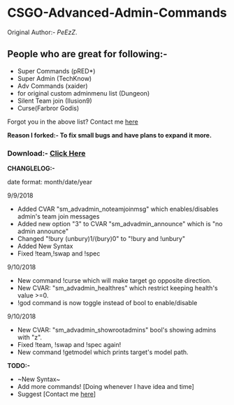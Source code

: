 # CSGO-Advanced-Admin-Commands
Original Author:- *PeEzZ*.

## People who are great for following:- 
* Super Commands (pRED*)
* Super Admin (TechKnow) 
* Adv Commands (xaider) 
* for original custom adminmenu list (Dungeon) 
* Silent Team join (Ilusion9)  
* Curse(Farbror Godis)

Forgot you in the above list? Contact me [here](http://steamcommunity.com/profiles/76561198132924835)

**Reason I forked:- To fix small bugs and have plans to expand it more.**

### Download:- [Click Here](https://github.com/Cruze03/CSGO-Advanced-Admin-Commands/releases)


**CHANGLELOG:-**

date format: month/date/year

9/9/2018

* Added CVAR "sm_advadmin_noteamjoinmsg" which enables/disables admin's team join messages
* Added new option "3" to CVAR "sm_advadmin_announce" which is "no admin announce"
* Changed "!bury (unbury)1/(bury)0" to "!bury and !unbury"
* Added New Syntax
* Fixed !team,!swap and !spec

9/10/2018

* New command !curse which will make target go opposite direction.
* New CVAR: "sm_advadmin_healthres" which restrict keeping health's value >=0.
* !god command is now toggle instead of bool to enable/disable

9/10/2018

* New CVAR: "sm_advadmin_showrootadmins" bool's showing admins with "z".
* Fixed !team, !swap and !spec again!
* New command !getmodel which prints target's model path.


**TODO:-**
* ~New Syntax~
* Add more commands! [Doing whenever I have idea and time] 
* Suggest [Contact me [here](http://steamcommunity.com/profiles/76561198132924835)]
